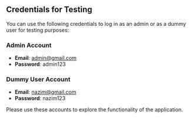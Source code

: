 ## Credentials for Testing

You can use the following credentials to log in as an admin or as a dummy user for testing purposes:

### Admin Account
- **Email**: admin@gmail.com
- **Password**: admin123

### Dummy User Account
- **Email**: nazim@gmail.com
- **Password**: nazim123

Please use these accounts to explore the functionality of the application.